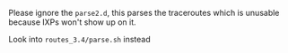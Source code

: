 Please ignore the `parse2.d`, this parses the traceroutes which is
unusable because IXPs won't show up on it.

Look into `routes_3.4/parse.sh` instead
